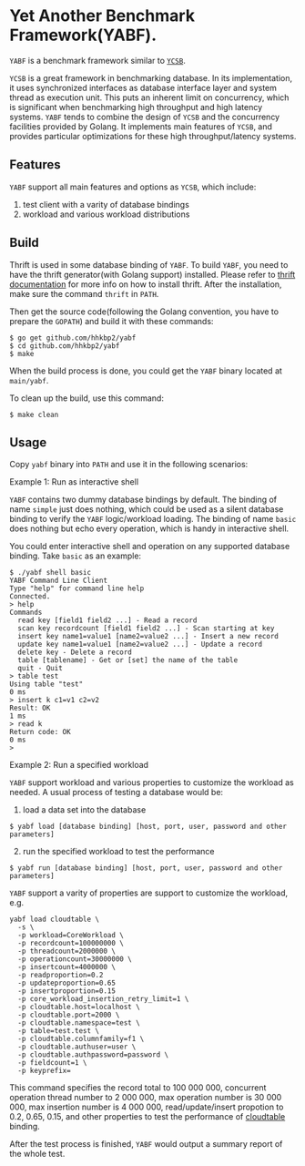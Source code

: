# Yet Another Benchmark Framework(YABF).

`YABF` is a benchmark framework similar to [`YCSB`][ycsb-github].

`YCSB` is a great framework in benchmarking database. In its implementation, it uses synchronized interfaces as database interface layer and system thread as execution unit. This puts an inherent limit on concurrency, which is significant when benchmarking high throughput and high latency systems. `YABF` tends to combine the design of `YCSB` and the concurrency facilities provided by Golang. It implements main features of `YCSB`, and provides particular optimizations for these high throughput/latency systems.

## Features

`YABF` support all main features and options as `YCSB`, which include:

1. test client with a varity of database bindings
1. workload and various workload distributions

## Build

Thrift is used in some database binding of `YABF`. To build `YABF`, you need to have the thrift generator(with Golang support) installed. Please refer to [thrift documentation][thrift-doc] for more info on how to install thrift. After the installation, make sure the command `thrift` in `PATH`.

Then get the source code(following the Golang convention, you have to prepare the `GOPATH`) and build it with these commands:

```shell
$ go get github.com/hhkbp2/yabf
$ cd github.com/hhkbp2/yabf
$ make
```

When the build process is done, you could get the `YABF` binary located at `main/yabf`. 

To clean up the build, use this command:

```shell
$ make clean
```

## Usage

Copy `yabf` binary into `PATH` and use it in the following scenarios:

Example 1: Run as interactive shell

`YABF` contains two dummy database bindings by default. The binding of name `simple` just does nothing, which could be used as a silent database binding to verify the `YABF` logic/workload loading. The binding of name `basic` does nothing but echo every operation, which is handy in interactive shell.

You could enter interactive shell and operation on any supported database binding. Take `basic` as an example:

```shell
$ ./yabf shell basic
YABF Command Line Client
Type "help" for command line help
Connected.
> help
Commands
  read key [field1 field2 ...] - Read a record
  scan key recordcount [field1 field2 ...] - Scan starting at key
  insert key name1=value1 [name2=value2 ...] - Insert a new record
  update key name1=value1 [name2=value2 ...] - Update a record
  delete key - Delete a record
  table [tablename] - Get or [set] the name of the table
  quit - Quit
> table test
Using table "test"
0 ms
> insert k c1=v1 c2=v2
Result: OK
1 ms
> read k
Return code: OK
0 ms
> 
```

Example 2: Run a specified workload

`YABF` support workload and various properties to customize the workload as needed. A usual process of testing a database would be:

1. load a data set into the database
```shell
$ yabf load [database binding] [host, port, user, password and other parameters]
```

2. run the specified workload to test the performance

```shell
$ yabf run [database binding] [host, port, user, password and other parameters]
```

`YABF` support a varity of properties are support to customize the workload, e.g.

```shell
yabf load cloudtable \
  -s \
  -p workload=CoreWorkload \
  -p recordcount=100000000 \
  -p threadcount=2000000 \
  -p operationcount=30000000 \
  -p insertcount=4000000 \
  -p readproportion=0.2
  -p updateproportion=0.65
  -p insertproportion=0.15
  -p core_workload_insertion_retry_limit=1 \
  -p cloudtable.host=localhost \
  -p cloudtable.port=2000 \
  -p cloudtable.namespace=test \
  -p table=test.test \
  -p cloudtable.columnfamily=f1 \
  -p cloudtable.authuser=user \
  -p cloudtable.authpassword=password \
  -p fieldcount=1 \
  -p keyprefix=
```

This command specifies the record total to 100 000 000, concurrent operation thread number to 2 000 000, max operation number is 30 000 000, max insertion number is 4 000 000, read/update/insert propotion to 0.2, 0.65, 0.15, and other properties to test the performance of [cloudtable][cloudtable-post] binding.

After the test process is finished, `YABF` would output a summary report of the whole test.

[ycsb-github]: https://github.com/brianfrankcooper/YCSB
[thrift-doc]: https://thrift.apache.org/docs/install/
[cloudtable-post]: http://xlambda.com/blog/2015/09/06/cloudtable-a-distrubted-consistent-big-data-store/

